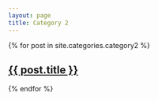 ```yaml
---
layout: page
title: Category 2
---
```


{% for post in site.categories.category2 %}
  <h2><a href="{{ post.url }}">{{ post.title }}</a></h2>
{% endfor %}
